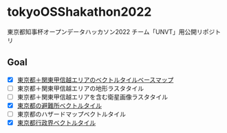 # tokyoOSShakathon2022
東京都知事杯オープンデータハッカソン2022 チーム「UNVT」用公開リポジトリ

## Goal
- [x] [東京都＋関東甲信越エリアのベクトルタイルベースマップ](https://github.com/ShogoHirasawa/kanto_vector_map/tree/main/zxy)
- [ ] 東京都＋関東甲信越エリアの地形ラスタタイル
- [ ] 東京都＋関東甲信越エリアを含む衛星画像ラスタタイル
- [x] [東京都の避難所ベクトルタイル](https://github.com/furuhashilab/UNVT_for_Tokyo-to)
- [ ] 東京都のハザードマップベクトルタイル
- [x] [東京都行政界ベクトルタイル](https://github.com/furuhashilab/tokyoOSShakathon2022/tree/main/data/administrative_division/zxy)

